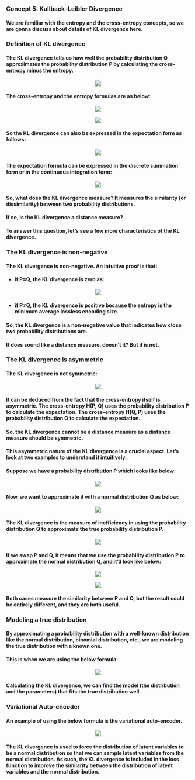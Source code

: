 ### Concept 5: Kullback–Leibler Divergence

#### We are familiar with the entropy and the cross-entropy concepts, so we are gonna discuss about details of KL divergence here.

### Definition of KL divergence

#### The KL divergence tells us how well the probability distribution Q approximates the probability distribution P by calculating the cross-entropy minus the entropy.

<p align="center">
<img src="/images/233.png"><br/>
</p>

#### The cross-entropy and the entropy formulas are as below:

<p align="center">
<img src="/images/234.png"><br/>
</p>

<p align="center">
<img src="/images/235.png"><br/>
</p>

#### So the KL divergence can also be expressed in the expectation form as follows:

<p align="center">
<img src="/images/236.png"><br/>
</p>

#### The expectation formula can be expressed in the discrete summation form or in the continuous integration form:

<p align="center">
<img src="/images/237.png"><br/>
</p>

#### So, what does the KL divergence measure? It measures the similarity (or dissimilarity) between two probability distributions.

#### If so, is the KL divergence a distance measure?

#### To answer this question, let’s see a few more characteristics of the KL divergence.

### The KL divergence is non-negative

#### The KL divergence is non-negative. An intuitive proof is that:

- #### if P=Q, the KL divergence is zero as:

<p align="center">
<img src="/images/238.png"><br/>
</p>

- #### if P≠Q, the KL divergence is positive because the entropy is the minimum average lossless encoding size.

#### So, the KL divergence is a non-negative value that indicates how close two probability distributions are.

#### It does sound like a distance measure, doesn’t it? But it is not.

### The KL divergence is asymmetric

#### The KL divergence is not symmetric:

<p align="center">
<img src="/images/239.png"><br/>
</p>

#### It can be deduced from the fact that the cross-entropy itself is asymmetric. The cross-entropy H(P, Q) uses the probability distribution P to calculate the expectation. The cross-entropy H(Q, P) uses the probability distribution Q to calculate the expectation.

#### So, the KL divergence cannot be a distance measure as a distance measure should be symmetric.

#### This asymmetric nature of the KL divergence is a crucial aspect. Let’s look at two examples to understand it intuitively.

#### Suppose we have a probability distribution P which looks like below:

<p align="center">
<img src="/images/240.png"><br/>
</p>

#### Now, we want to approximate it with a normal distribution Q as below:

<p align="center">
<img src="/images/241.png"><br/>
</p>

#### The KL divergence is the measure of inefficiency in using the probability distribution Q to approximate the true probability distribution P.

<p align="center">
<img src="/images/242.png"><br/>
</p>

#### If we swap P and Q, it means that we use the probability distribution P to approximate the normal distribution Q, and it’d look like below:

<p align="center">
<img src="/images/243.png"><br/>
</p>

<p align="center">
<img src="/images/244.png"><br/>
</p>

#### Both cases measure the similarity between P and Q, but the result could be entirely different, and they are both useful.

### Modeling a true distribution

#### By approximating a probability distribution with a well-known distribution like the normal distribution, binomial distribution, etc., we are modeling the true distribution with a known one.

#### This is when we are using the below formula:

<p align="center">
<img src="/images/242.png"><br/>
</p>

#### Calculating the KL divergence, we can find the model (the distribution and the parameters) that fits the true distribution well.

### Variational Auto-encoder

#### An example of using the below formula is the variational auto-encoder.

<p align="center">
<img src="/images/244.png"><br/>
</p>

#### The KL divergence is used to force the distribution of latent variables to be a normal distribution so that we can sample latent variables from the normal distribution. As such, the KL divergence is included in the loss function to improve the similarity between the distribution of latent variables and the normal distribution.

